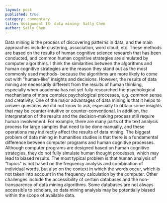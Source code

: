 ```yaml
---
layout: post
published: true
category: commentary
title: Assignment 18- data mining- Sally Chen
author: Sally Chen
---
```

Data mining is the process of discovering patterns in data, and the main approaches include clustering, association, word cloud, etc. These methods are based on the results of human cognitive science research that has been conducted, and common human cognitive strategies are simulated by computer algorithms. I think the similarities between the algorithms and human cognitive strategies are the reason they stand out as the most commonly used methods- because the algorithms are more likely to come out with "human-like" insights and decisions. However, the results of data mining are necessarily different from the results of human thinking, especially when academia has not yet fully researched the psychological mechanisms of more complex psychological processes, e.g. common sense and creativity.
One of the major advantages of data mining is that it helps to answer questions we did not know to ask, especially to obtain some insights that may be counter-intuitive or counter-conventional. In addition, the interpretation of the results and the decision-making process still require human involvement. For example, there are many parts of the text analysis process for large samples that need to be done manually, and these operations may indirectly affect the results of data mining.
The biggest problem of data mining in humanities studies is that there is a fundamental difference between computer programs and human cognitive processes. Although computer programs are designed based on human cognitive strategies, they do not fully simulate human thought processes, which may lead to biased results. The most typical problem is that human analysis of "topics" is not based on the frequency analysis and combination of individual words, but also on the context in which the words occur, which is not taken into account in the frequency calculation by the computer.
Other challenges include the accessibility of certain databases and the non-transparency of data mining algorithms. Some databases are not always accessible to scholars, so data mining analysis may be potentially biased within the scope of available data.
